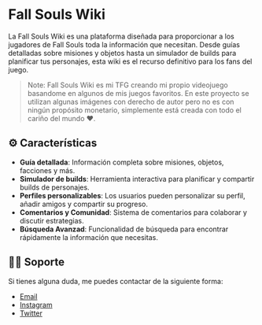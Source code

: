 # Fall Souls Wiki

La Fall Souls Wiki es una plataforma diseñada para proporcionar a los jugadores de Fall Souls toda la información que necesitan. Desde guías detalladas sobre misiones y objetos hasta un simulador de builds para planificar tus personajes, esta wiki es el recurso definitivo para los fans del juego.

> Note: Fall Souls Wiki es mi TFG creando mi propio videojuego basandome en algunos de mis juegos favoritos. En este proyecto se utilizan algunas imágenes con derecho de autor pero no es con ningún propósito monetario, simplemente está creada con todo el cariño del mundo ❤️.

## ⚙️ Características

- **Guía detallada**: Información completa sobre misiones, objetos, facciones y más.
- **Simulador de builds**: Herramienta interactiva para planificar y compartir builds de personajes.
- **Perfiles personalizables**: Los usuarios pueden personalizar su perfil, añadir amigos y compartir su progreso.
- **Comentarios y Comunidad**: Sistema de comentarios para colaborar y discutir estrategias.
- **Búsqueda Avanzad**: Funcionalidad de búsqueda para encontrar rápidamente la información que necesitas.

## 🙋‍♂️ Soporte

Si tienes alguna duda, me puedes contactar de la siguiente forma:

- [Email](mailto:kinog28@gmail.com)
- [Instagram](https://twitter.com/mem0ai)
- [Twitter](https://twitter.com/mem0ai)
